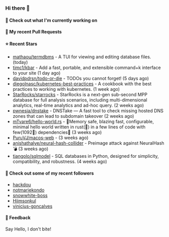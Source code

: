### Hi there 👋

#### 👷 Check out what I'm currently working on

#### 🔨 My recent Pull Requests


#### ⭐ Recent Stars

- [mathaou/termdbms](https://github.com/mathaou/termdbms) - A TUI for viewing and editing database files. (today)
- [timc1/kbar](https://github.com/timc1/kbar) - Add a fast, portable, and extensible command&#43;k interface to your site (1 day ago)
- [davidpdrsn/todo-or-die](https://github.com/davidpdrsn/todo-or-die) - TODOs you cannot forget! (5 days ago)
- [diegolnasc/kubernetes-best-practices](https://github.com/diegolnasc/kubernetes-best-practices) - A cookbook with the best practices to working with kubernetes. (1 week ago)
- [StarRocks/starrocks](https://github.com/StarRocks/starrocks) - StarRocks is a next-gen sub-second MPP database for full analysis scenarios, including multi-dimensional analytics, real-time analytics and ad-hoc query. (2 weeks ago)
- [pwnesia/dnstake](https://github.com/pwnesia/dnstake) - DNSTake — A fast tool to check missing hosted DNS zones that can lead to subdomain takeover (2 weeks ago)
- [mTvare6/hello-world.rs](https://github.com/mTvare6/hello-world.rs) - 🚀Memory safe, blazing fast, configurable, minimal hello world written in rust(🚀) in a few lines of code with few(1092🚀) dependencies🚀 (3 weeks ago)
- [PuruVJ/macos-web](https://github.com/PuruVJ/macos-web) -  (3 weeks ago)
- [anishathalye/neural-hash-collider](https://github.com/anishathalye/neural-hash-collider) - Preimage attack against NeuralHash 💣 (3 weeks ago)
- [tiangolo/sqlmodel](https://github.com/tiangolo/sqlmodel) - SQL databases in Python, designed for simplicity, compatibility, and robustness. (4 weeks ago)

#### 👯 Check out some of my recent followers

- [hackdou](https://github.com/hackdou)
- [notmariekondo](https://github.com/notmariekondo)
- [snowwhite-boss](https://github.com/snowwhite-boss)
- [Hiimsonkul](https://github.com/Hiimsonkul)
- [vinicius-goncalves](https://github.com/vinicius-goncalves)

#### 💬 Feedback

Say Hello, I don't bite!